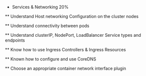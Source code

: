 * Services & Networking 20%

** Understand Host networking Configuration on the cluster nodes

** Understand connectivity between pods

** Understand clusterIP, NodePort, LoadBalancer Service types and endpoints

** Know how to use Ingress Controllers & Ingress Resources

** Known how to configure and use CoreDNS

** Choose an appropriate container network interface plugin


